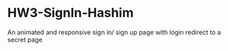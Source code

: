 # HW3-SignIn-Hashim
An animated and responsive sign in/ sign up page with login redirect to a secret page
